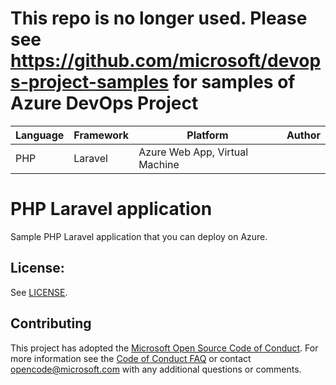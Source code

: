 # This repo is no longer used. Please see  https://github.com/microsoft/devops-project-samples for samples of Azure DevOps Project

| Language | Framework | Platform | Author |
| -------- | -------- |--------|--------|
| PHP | Laravel | Azure Web App, Virtual Machine| |


# PHP Laravel application

Sample PHP Laravel application that you can deploy on Azure.


## License:

See [LICENSE](LICENSE).

## Contributing

This project has adopted the [Microsoft Open Source Code of Conduct](https://opensource.microsoft.com/codeofconduct/). For more information see the [Code of Conduct FAQ](https://opensource.microsoft.com/codeofconduct/faq/) or contact [opencode@microsoft.com](mailto:opencode@microsoft.com) with any additional questions or comments.
